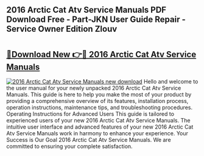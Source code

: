 ## 2016 Arctic Cat Atv Service Manuals PDF Download Free - Part-JKN User Guide Repair - Service Owner Edition Zlouv

# <h2><a href="http://bc53951.oget.top/?id=2016+Arctic+Cat+Atv+Service+Manuals">🔗Download New 👉🔴 2016 Arctic Cat Atv Service Manuals</a></h2>

[![2016 Arctic Cat Atv Service Manuals new download](https://i.imgur.com/5g1atiW.png)](http://bc53951.oget.top/?id=2016+Arctic+Cat+Atv+Service+Manuals)
Hello and welcome to the user manual for your newly unpacked 2016 Arctic Cat Atv Service Manuals. This guide is here to help you make the most of your product by providing a comprehensive overview of its features, installation process, operation instructions, maintenance tips, and troubleshooting procedures. Operating Instructions for Advanced Users This guide is tailored to experienced users of your new 2016 Arctic Cat Atv Service Manuals. The intuitive user interface and advanced features of your new 2016 Arctic Cat Atv Service Manuals work in harmony to enhance your experience. Your Success is Our Goal 2016 Arctic Cat Atv Service Manuals. We are committed to ensuring your complete satisfaction.
